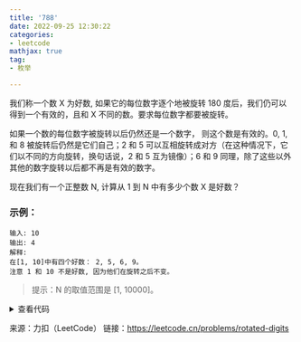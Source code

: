 ```yaml
---
title: '788'
date: 2022-09-25 12:30:22
categories:
- leetcode
mathjax: true
tag:
- 枚举

---
```


我们称一个数 X 为好数, 如果它的每位数字逐个地被旋转 180 度后，我们仍可以得到一个有效的，且和 X 不同的数。要求每位数字都要被旋转。

如果一个数的每位数字被旋转以后仍然还是一个数字， 则这个数是有效的。0, 1, 和 8 被旋转后仍然是它们自己；2 和 5 可以互相旋转成对方（在这种情况下，它们以不同的方向旋转，换句话说，2 和 5 互为镜像）；6 和 9 同理，除了这些以外其他的数字旋转以后都不再是有效的数字。

现在我们有一个正整数 N, 计算从 1 到 N 中有多少个数 X 是好数？

### 示例：

```
输入: 10
输出: 4
解释: 
在[1, 10]中有四个好数： 2, 5, 6, 9。
注意 1 和 10 不是好数, 因为他们在旋转之后不变。
```

> 提示：N 的取值范围是 [1, 10000]。

<details><summary>查看代码</summary><pre><code>
class Solution {
    bool isGoodNum(int num) {
        bool flag2 = false;
        bool flag3 = false;
        while (num != 0) {
            int tmp = num % 10;
            if (tmp == 3 || tmp == 4 || tmp == 7) flag3 = true;
            else if (tmp == 2 || tmp == 5 || tmp == 6 || tmp == 9) flag2 = true;
            num = num / 10;
        }

        if (flag3 == true) {
            return false;
        }
        return flag2;
    }
public:
    int rotatedDigits(int n) {
        int num = 0;
        for (int i = 1; i <= n; i++) {
            if (isGoodNum(i)) {
                num++;
            }
        }

        return num;
    }
};
</code></pre></details>

来源：力扣（LeetCode）
链接：https://leetcode.cn/problems/rotated-digits